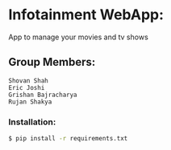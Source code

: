 # Infotainment WebApp:
App to manage your movies and tv shows

## Group Members:
	Shovan Shah
	Eric Joshi
	Grishan Bajracharya
	Rujan Shakya

### Installation:
```sh
$ pip install -r requirements.txt
```
